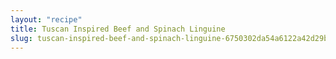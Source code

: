 ```yaml
---
layout: "recipe"
title: Tuscan Inspired Beef and Spinach Linguine
slug: tuscan-inspired-beef-and-spinach-linguine-6750302da54a6122a42d29b5
---
```

